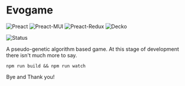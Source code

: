 # Evogame

![Preact](https://img.shields.io/badge/dep-preact-blue.svg?style=flat) ![Preact-MUI](https://img.shields.io/badge/dep-preact--mui-blue.svg?style=flat) ![Preact-Redux](https://img.shields.io/badge/dep-preact--redux-blue.svg?style=flat) ![Decko](https://img.shields.io/badge/dep-decko-blue.svg?style=flat)

![Status](https://img.shields.io/badge/status-alpha-orange.svg?style=flat)

A pseudo-genetic algorithm based game. At this stage of development there isn't much more to say.

`npm run build && npm run watch`

Bye and Thank you!
